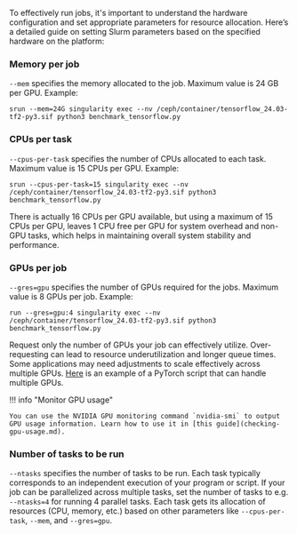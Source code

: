 To effectively run jobs, it's important to understand the hardware configuration and set appropriate parameters for resource allocation. Here’s a detailed guide on setting Slurm parameters based on the specified hardware on the platform:

### Memory per job
`--mem` specifies the memory allocated to the job. Maximum value is 24 GB per GPU. Example:

```
srun --mem=24G singularity exec --nv /ceph/container/tensorflow_24.03-tf2-py3.sif python3 benchmark_tensorflow.py
```


### CPUs per task

`--cpus-per-task` specifies the number of CPUs allocated to each task. Maximum value is 15 CPUs per GPU. Example:

```
srun --cpus-per-task=15 singularity exec --nv /ceph/container/tensorflow_24.03-tf2-py3.sif python3 benchmark_tensorflow.py
```

<p>There is actually 16 CPUs per GPU available, but using a maximum of 15 CPUs per GPU, leaves 1 CPU free per GPU for system overhead and non-GPU tasks, which helps in maintaining overall system stability and performance.</p>


### GPUs per job

`--gres=gpu` specifies the number of GPUs required for the jobs. Maximum value is 8 GPUs per job. Example:

```
run --gres=gpu:4 singularity exec --nv /ceph/container/tensorflow_24.03-tf2-py3.sif python3 benchmark_tensorflow.py
```



Request only the number of GPUs your job can effectively utilize. Over-requesting can lead to resource underutilization and longer queue times. Some applications may need adjustments to scale effectively across multiple GPUs. [Here](multiple-gpus-with-pytorch.md) is an example of a PyTorch script that can handle multiple GPUs. 

!!! info "Monitor GPU usage"

    You can use the NVIDIA GPU monitoring command `nvidia-smi` to output GPU usage information. Learn how to use it in [this guide](checking-gpu-usage.md).

### Number of tasks to be run

`--ntasks` specifies the number of tasks to be run. Each task typically corresponds to an independent execution of your program or script. If your job can be parallelized across multiple tasks, set the number of tasks to e.g. `--ntasks=4` for running 4 parallel tasks. Each task gets its allocation of resources (CPU, memory, etc.) based on other parameters like `--cpus-per-task`, `--mem`, and `--gres=gpu`.